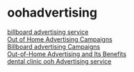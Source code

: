 # oohadvertising
<a href="https://oohapp.io/">billboard advertising service</a><br>
<a href="https://oohapp.io/public/news/how-to-measure-the-success-of-your-out-of-home-advertising-campaigns">Out of Home Advertising Campaigns</a><br>
<a href="https://oohapp.io/public/news/from-data-to-success-leveraging-location-intelligence-for-effective-billboard-campaigns-and-business-growth">Billboard advertising Campaigns</a><br>
<a href="https://oohapp.io/public/news/understanding-out-of-home-advertising-and-its-benefits"> Out-of-Home Advertising and Its Benefits</a><br>
<a href="https://oohapp.io/public/news/how-out-of-home-advertising-can-help-dental-practices-reach-new-patient-demographics">dental clinic ooh Advertising service</a><br>
